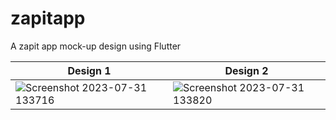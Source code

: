 # zapitapp
A zapit app mock-up design using Flutter 




| Design 1                 | Design 2            |
| ---------------------- | ---------------------- |
| ![Screenshot 2023-07-31 133716](https://github.com/abhishekrawe/zapitapp/assets/65603830/04039646-f04c-4c9a-87d0-c4bda51f5daa) | ![Screenshot 2023-07-31 133820](https://github.com/abhishekrawe/zapitapp/assets/65603830/f5fe5666-255f-45bd-93d5-597705fe0a4e) |
